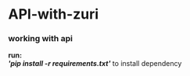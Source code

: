 # API-with-zuri
### working with api<br>
**run:**<br>
***'pip install -r requirements.txt'*** to install dependency